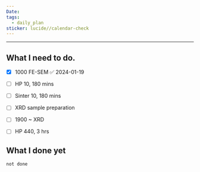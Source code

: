 ```yaml
---
Date: 
tags:
  - daily_plan
sticker: lucide//calendar-check
---
```

---
## What I need to do.

- [x] 1000 FE-SEM ✅ 2024-01-19
- [ ] HP 10, 180 mins
- [ ] Sinter 10, 180 mins
- [ ] XRD sample preparation
- [ ] 1900 ~ XRD 
- [ ] HP 440, 3 hrs



## What I done yet
```tasks
not done
```
